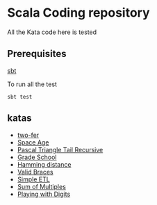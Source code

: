# Scala Coding repository 

All the Kata code here is tested

## Prerequisites
[sbt](https://www.scala-sbt.org/)

To run all the test
```
sbt test
```

## katas

- [two-fer](https://github.com/exercism/problem-specifications/issues/757)
- [Space Age](https://exercism.io/my/solutions/a157a080ced149558e3e8006f2917aea)
- [Pascal Triangle Tail Recursive](https://en.wikipedia.org/wiki/Pascal%27s_triangle)
- [Grade School](https://exercism.io/tracks/scala/exercises/grade-school/solutions/30c4cd8e0dd4466ba1c70182a2d5199c)
- [Hamming distance](http://rosalind.info/problems/hamm/)
- [Valid Braces](https://www.codewars.com/kata/5277c8a221e209d3f6000b56/)
- [Simple ETL](https://exercism.io/tracks/scala/exercises/etl/solutions/1b2ea737aac04d069385837d159c1b45)
- [Sum of Multiples](https://exercism.io/tracks/scala/exercises/sum-of-multiples/solutions/1d4e50873fbf4494bce8f7083cfb4c92)
- [Playing with Digits](https://www.codewars.com/kata/5552101f47fc5178b1000050/scala)
  